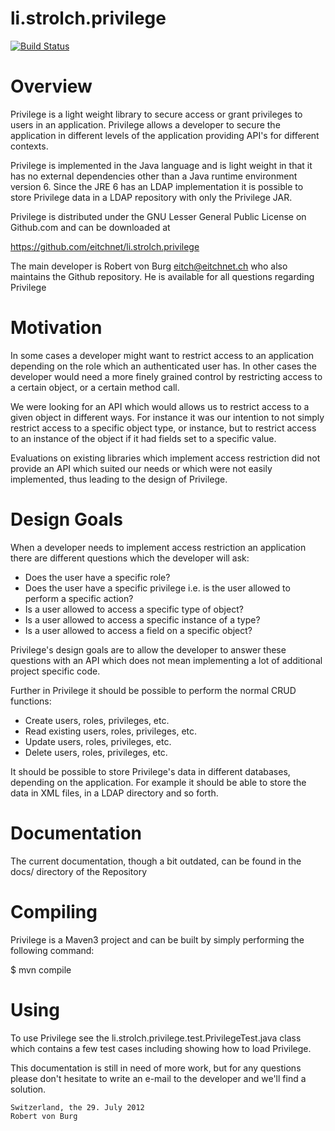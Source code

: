 li.strolch.privilege
==================

[![Build Status](http://jenkins.eitchnet.ch/buildStatus/icon?job=li.strolch.privilege)](http://jenkins.eitchnet.ch/view/li.strolch/job/li.strolch.privilege/)

Overview
=======================================================================

Privilege is a light weight library to secure access or grant privileges to 
users in an application. Privilege allows a developer to secure the application 
in different levels of the application providing API's for different
contexts. 

Privilege is implemented in the Java language and is light weight in that it has
no external dependencies other than a Java runtime environment version 6. Since
the JRE 6 has an LDAP implementation it is possible to store Privilege data in
a LDAP repository with only the Privilege JAR.

Privilege is distributed under the GNU Lesser General Public License on 
Github.com and can be downloaded at 

   https://github.com/eitchnet/li.strolch.privilege

The main developer is Robert von Burg <eitch@eitchnet.ch> who also maintains the
Github repository. He is available for all questions regarding Privilege

Motivation
=======================================================================
In some cases a developer might want to restrict access to an application 
depending on the role which an authenticated user has. In other cases the 
developer would need a more finely grained control by restricting access to a 
certain object, or a certain method call.

We were looking for an API which would allows us to restrict access to a given 
object in different ways. For instance it was our intention to not simply 
restrict access to a specific object type, or instance, but to restrict access
to an instance of the object if it had fields set to a specific value.

Evaluations on existing libraries which implement access restriction did not 
provide an API which suited our needs or which were not easily implemented, thus
leading to the design of Privilege.

Design Goals
=======================================================================
When a developer needs to implement access restriction an application there are
different questions which the developer will ask:
- Does the user have a specific role?
- Does the user have a specific privilege i.e. is the user allowed to perform a 
specific action?
- Is a user allowed to access a specific type of object?
- Is a user allowed to access a specific instance of a type?
- Is a user allowed to access a field on a specific object?

Privilege's design goals are to allow the developer to answer these questions 
with an API which does not mean implementing a lot of additional project 
specific code.

Further in Privilege it should be possible to perform the normal CRUD functions:
- Create users, roles, privileges, etc.
- Read existing users, roles, privileges, etc.
- Update users, roles, privileges, etc.
- Delete users, roles, privileges, etc.

It should be possible to store Privilege's data in different databases, 
depending on the application. For example it should be able to store the data in
XML files, in a LDAP directory and so forth.

Documentation
=======================================================================

The current documentation, though a bit outdated, can be found in the docs/
directory of the Repository

Compiling
=======================================================================

Privilege is a Maven3 project and can be built by simply performing the
following command:

$ mvn compile

Using
=======================================================================

To use Privilege see the li.strolch.privilege.test.PrivilegeTest.java class
which contains a few test cases including showing how to load Privilege.

This documentation is still in need of more work, but for any questions please
don't hesitate to write an e-mail to the developer and we'll find a solution.

	Switzerland, the 29. July 2012
	Robert von Burg



